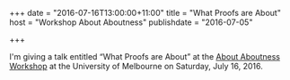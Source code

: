 +++
date = "2016-07-16T13:00:00+11:00"
title = "What Proofs are About"
host = "Workshop About Aboutness"
publishdate = "2016-07-05"

+++

I'm giving a talk entitled “What Proofs are About” at the [About Aboutness Workshop](http://philevents.org/event/show/24086) at the University of Melbourne on Saturday, July 16, 2016. 
